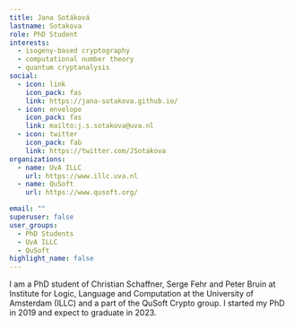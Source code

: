 ```yaml
---
title: Jana Sotáková
lastname: Sotakova
role: PhD Student
interests:
  - isogeny-based cryptography
  - computational number theory
  - quantum cryptanalysis
social:
  - icon: link
    icon_pack: fas
    link: https://jana-sotakova.github.io/
  - icon: envelope
    icon_pack: fas
    link: mailto:j.s.sotakova@uva.nl
  - icon: twitter
    icon_pack: fab
    link: https://twitter.com/JSotakova
organizations:
  - name: UvA ILLC
    url: https://www.illc.uva.nl
  - name: QuSoft
    url: https://www.qusoft.org/

email: ""
superuser: false
user_groups:
  - PhD Students
  - UvA ILLC
  - QuSoft
highlight_name: false
---
```


I am a PhD student of Christian Schaffner, Serge Fehr and Peter Bruin at Institute for Logic, Language and Computation at the University of Amsterdam (ILLC) and a part of the QuSoft Crypto group. I started my PhD in 2019 and expect to graduate in 2023.
